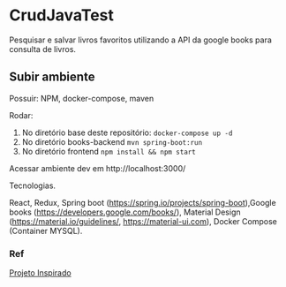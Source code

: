 # CrudJavaTest

Pesquisar e salvar livros favoritos utilizando a API da google books para consulta de livros.

## Subir ambiente
Possuir: NPM, docker-compose, maven

Rodar:

1. No diretório base deste repositório: ``` docker-compose up -d ```
2. No diretório books-backend  ``` mvn spring-boot:run ```
3. No diretório frontend  ``` npm install && npm start ```

Acessar ambiente dev em http://localhost:3000/

Tecnologias.

React, Redux, Spring boot (https://spring.io/projects/spring-boot),Google books (https://developers.google.com/books/), Material Design (https://material.io/guidelines/, https://material-ui.com), Docker Compose (Container MYSQL).

### Ref

 [Projeto Inspirado](https://github.com/jcorteza/react-google-book-search)

